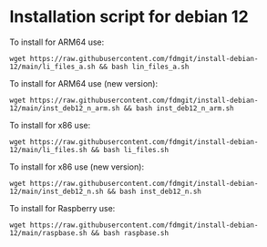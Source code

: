 # Installation script for debian 12

To install for ARM64 use:

```
wget https://raw.githubusercontent.com/fdmgit/install-debian-12/main/li_files_a.sh && bash lin_files_a.sh
```

To install for ARM64 use (new version):

```
wget https://raw.githubusercontent.com/fdmgit/install-debian-12/main/inst_deb12_n_arm.sh && bash inst_deb12_n_arm.sh
```


To install for x86 use:

```
wget https://raw.githubusercontent.com/fdmgit/install-debian-12/main/li_files.sh && bash li_files.sh
```

To install for x86 use (new version):

```
wget https://raw.githubusercontent.com/fdmgit/install-debian-12/main/inst_deb12_n.sh && bash inst_deb12_n.sh
```

To install for Raspberry use:

```
wget https://raw.githubusercontent.com/fdmgit/install-debian-12/main/raspbase.sh && bash raspbase.sh
```





